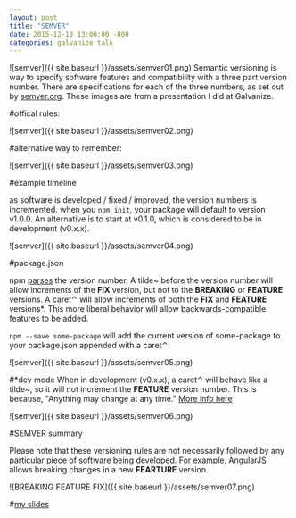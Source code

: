 ```yaml
---
layout: post
title: "SEMVER"
date: 2015-12-18 13:00:00 -800
categories: galvanize talk
---
```


![semver]({{ site.baseurl }}/assets/semver01.png)
Semantic versioning is way to specify software features and compatibility with a three part version number. There are specifications for each of the three numbers, as set out by [semver.org](http://www.semver.org). These images are from a presentation I did at Galvanize.

#offical rules:

![semver]({{ site.baseurl }}/assets/semver02.png)

#alternative way to remember:

![semver]({{ site.baseurl }}/assets/semver03.png)

#example timeline

as software is developed / fixed / improved, the version numbers is incremented. when you `npm init`, your package will default to version v1.0.0. An alternative is to start at v0.1.0, which is considered to be in development (v0.x.x).

![semver]({{ site.baseurl }}/assets/semver04.png)

#package.json

npm [parses](https://github.com/npm/node-semver) the version number. A tilde~ before the version number will allow increments of the **FIX** version, but not to the **BREAKING** or **FEATURE** versions. A caret⌃ will allow increments of both the **FIX** and **FEATURE** versions&#42;. This more liberal behavior will allow backwards-compatible features to be added.

`npm --save some-package` will add the current version of some-package to your package.json appended with a caret⌃.

![semver]({{ site.baseurl }}/assets/semver05.png)

#&#42;dev mode
When in development (v0.x.x), a caret⌃ will behave like a tilde~, so it will not increment the **FEATURE** version number. This is because, "Anything may change at any time." [More info here](http://fredkschott.com/post/2014/02/npm-no-longer-defaults-to-tildes/)

![semver]({{ site.baseurl }}/assets/semver06.png)

#SEMVER summary

Please note that these versioning rules are not necessarily followed by any particular piece of software being developed. [For example](https://docs.angularjs.org/misc/faq), AngularJS allows breaking changes in a new **FEARTURE** version.

![BREAKING FEATURE FIX]({{ site.baseurl }}/assets/semver07.png)


#[my slides](http://slides.com/jontejada/semver)
